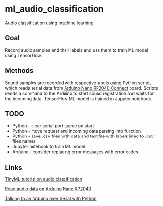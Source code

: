 # ml_audio_classification
 Audio classification using machine learning

## Goal
Record audio samples and their labels and use them to train ML model using TensorFlow.

## Methods
Sound samples are recorded with respective labels using Python script, which reads serial data from [Arduino Nano RP2040 Connect](https://docs.arduino.cc/hardware/nano-rp2040-connect) board. Scripts sends a command to the Arduino to start sound registration and waits for the incoming data. TensorFlow ML model is trained in Jupyter notebook.

## TODO
* Python - clear serial port queue on start
* Python - move request and incoming data parsing into function
* Python - save .csv files with data and text file with labels lined to .csv files names
* Jupyter notebook to train ML model
* Arduino - consider replacing error messages with error codes

## Links
[TinyML tutorial on audio classification](https://blog.tensorflow.org/2021/09/TinyML-Audio-for-everyone.html)

[Read audio data on Arduino Nano RP2040](https://docs.arduino.cc/tutorials/nano-rp2040-connect/rp2040-microphone-basics)

[Talking to an Arduino over Serial with Python](https://seanboe.github.io/blog/python-serial-with-arduino)